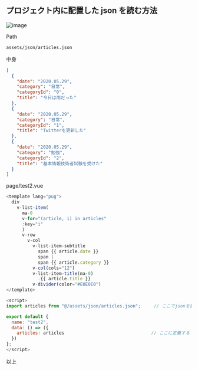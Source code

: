 ## プロジェクト内に配置した json を読む方法

![image](https://user-images.githubusercontent.com/44778704/87218178-4d1f7880-c38b-11ea-818c-f5081ac1ddb6.png)

Path

```
assets/json/articles.json
```

中身

```json
[
  {
    "date": "2020.05.29",
    "category": "日常",
    "categoryId": "0",
    "title": "今日は雨だった"
  },
  {
    "date": "2020.05.29",
    "category": "日常",
    "categoryId": "1",
    "title": "Twitterを更新した"
  },
  {
    "date": "2020.05.29",
    "category": "勉強",
    "categoryId": "2",
    "title": "基本情報技術者試験を受けた"
  }
]
```

page/test2.vue

```js
<template lang="pug">
  div
    v-list-item(
      ma-0
      v-for="(article, i) in articles"
      :key="i"
      )
      v-row
        v-col
          v-list-item-subtitle
            span {{ article.date }}
            span |
            span {{ article.category }}
          v-col(cols="12")
          v-list-item-title(ma-0)
            .{{ article.title }}
          v-divider(color="#E0E0E0")
</template>

<script>
import articles from "@/assets/json/articles.json";     // ここでjsonを読見込む

export default {
  name: "test2",
  data: () => ({
    articles: articles                                 // ここに定義する
  })
};
</script>

```

以上
